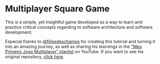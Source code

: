 # Multiplayer Square Game

This is a simple, yet insightful game developed as a way to learn and practice critical concepts regarding to software architecture and software development. 

Especial thanks to [@filipedeschamps](https://github.com/filipedeschamps) for creating this tutorial and turning it into an amazing journey, as well as sharing his learnings in the ["Meu Primeiro Jogo Multiplayer" playlist](https://www.youtube.com/playlist?list=PLMdYygf53DP5SVQQrkKCVWDS0TwYLVitL) on YouTube. If you want to see his original repository, [click here](https://github.com/filipedeschamps/meu-primeiro-jogo-multiplayer).
